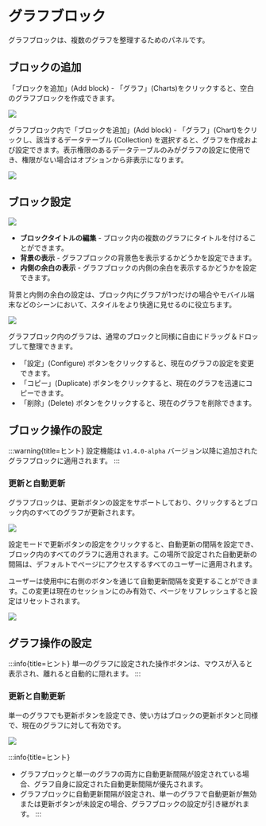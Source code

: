 # グラフブロック

グラフブロックは、複数のグラフを整理するためのパネルです。

## ブロックの追加

「ブロックを追加」(Add block) - 「グラフ」(Charts)をクリックすると、空白のグラフブロックを作成できます。

![](https://static-docs.nocobase.com/790faf0a126e4ffcc3ff976818325cfd.png)

グラフブロック内で「ブロックを追加」(Add block) - 「グラフ」(Chart)をクリックし、該当するデータテーブル (Collection) を選択すると、グラフを作成および設定できます。表示権限のあるデータテーブルのみがグラフの設定に使用でき、権限がない場合はオプションから非表示になります。

![](https://static-docs.nocobase.com/93ed2fada2478fba1b243d8705717a34.png)

## ブロック設定

![](https://static-docs.nocobase.com/202409022042315.png)

- **ブロックタイトルの編集** - ブロック内の複数のグラフにタイトルを付けることができます。
- **背景の表示** - グラフブロックの背景色を表示するかどうかを設定できます。
- **内側の余白の表示** - グラフブロックの内側の余白を表示するかどうかを設定できます。

背景と内側の余白の設定は、ブロック内にグラフが1つだけの場合やモバイル端末などのシーンにおいて、スタイルをより快適に見せるのに役立ちます。

<img src="https://static-docs.nocobase.com/202404192011039.png"/>

グラフブロック内のグラフは、通常のブロックと同様に自由にドラッグ＆ドロップして整理できます。

- 「設定」(Configure) ボタンをクリックすると、現在のグラフの設定を変更できます。
- 「コピー」(Duplicate) ボタンをクリックすると、現在のグラフを迅速にコピーできます。
- 「削除」(Delete) ボタンをクリックすると、現在のグラフを削除できます。

## ブロック操作の設定

:::warning{title=ヒント}
設定機能は `v1.4.0-alpha` バージョン以降に追加されたグラフブロックに適用されます。
:::

### 更新と自動更新

グラフブロックは、更新ボタンの設定をサポートしており、クリックするとブロック内のすべてのグラフが更新されます。

![](https://static-docs.nocobase.com/202409022051107.png)

設定モードで更新ボタンの設定をクリックすると、自動更新の間隔を設定でき、ブロック内のすべてのグラフに適用されます。この場所で設定された自動更新の間隔は、デフォルトでページにアクセスするすべてのユーザーに適用されます。

ユーザーは使用中に右側のボタンを通じて自動更新間隔を変更することができます。この変更は現在のセッションにのみ有効で、ページをリフレッシュすると設定はリセットされます。

![](https://static-docs.nocobase.com/202409022056097.png)

## グラフ操作の設定

:::info{title=ヒント}
単一のグラフに設定された操作ボタンは、マウスが入ると表示され、離れると自動的に隠れます。
:::

### 更新と自動更新

単一のグラフでも更新ボタンを設定でき、使い方はブロックの更新ボタンと同様で、現在のグラフに対して有効です。

![](https://static-docs.nocobase.com/202409022101033.png)

:::info{title=ヒント}

- グラフブロックと単一のグラフの両方に自動更新間隔が設定されている場合、グラフ自身に設定された自動更新間隔が優先されます。
- グラフブロックに自動更新間隔が設定され、単一のグラフで自動更新が無効または更新ボタンが未設定の場合、グラフブロックの設定が引き継がれます。
:::

